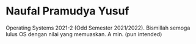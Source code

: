 # Naufal Pramudya Yusuf
Operating Systems 2021-2 (Odd Semester 2021/2022).
Bismillah semoga lulus OS dengan nilai yang memuaskan. A min. (pun intended)
